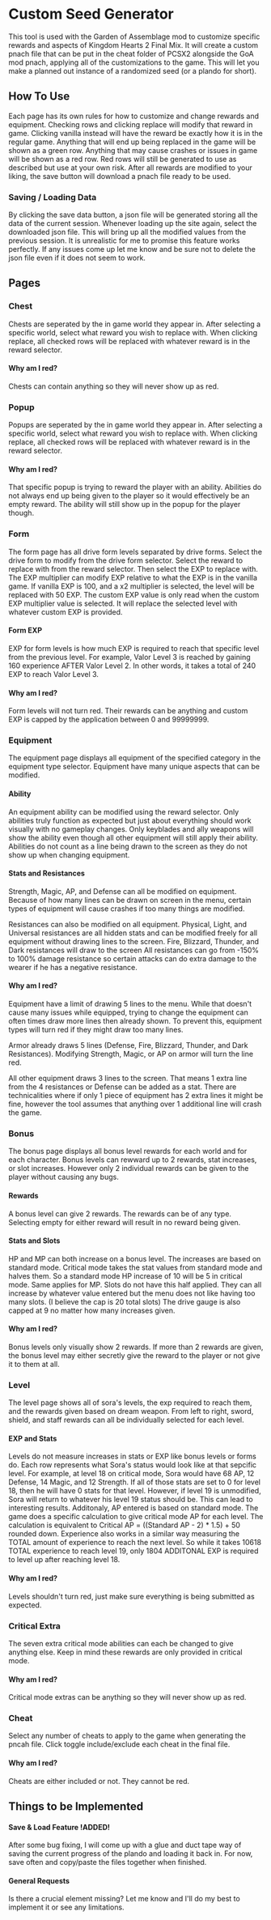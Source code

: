 # Custom Seed Generator

This tool is used with the Garden of Assemblage mod to customize specific rewards and aspects of Kingdom Hearts 2 Final Mix.
It will create a custom pnach file that can be put in the cheat folder of PCSX2 alongside the GoA mod pnach, applying all of the customizations to the game.
This will let you make a planned out instance of a randomized seed (or a plando for short).

## How To Use

Each page has its own rules for how to customize and change rewards and equipment.
Checking rows and clicking replace will modify that reward in game.
Clicking vanilla instead will have the reward be exactly how it is in the regular game.
Anything that will end up being replaced in the game will be shown as a green row.
Anything that may cause crashes or issues in game will be shown as a red row.
Red rows will still be generated to use as described but use at your own risk.
After all rewards are modified to your liking, the save button will download a pnach file ready to be used.

### Saving / Loading Data

By clicking the save data button, a json file will be generated storing all the data of the current session.
Whenever loading up the site again, select the downloaded json file.
This will bring up all the modified values from the previous session.
It is unrealistic for me to promise this feature works perfectly.
If any issues come up let me know and be sure not to delete the json file even if it does not seem to work.

## Pages

### Chest

Chests are seperated by the in game world they appear in.
After selecting a specific world, select what reward you wish to replace with.
When clicking replace, all checked rows will be replaced with whatever reward is in the reward selector.

#### Why am I red?

Chests can contain anything so they will never show up as red.

### Popup

Popups are seperated by the in game world they appear in.
After selecting a specific world, select what reward you wish to replace with.
When clicking replace, all checked rows will be replaced with whatever reward is in the reward selector.

#### Why am I red?

That specific popup is trying to reward the player with an ability.
Abilities do not always end up being given to the player so it would effectively be an empty reward.
The ability will still show up in the popup for the player though.


### Form

The form page has all drive form levels separated by drive forms.
Select the drive form to modify from the drive form selector.
Select the reward to replace with from the reward selector.
Then select the EXP to replace with.
The EXP multiplier can modify EXP relative to what the EXP is in the vanilla game.
If vanilla EXP is 100, and a x2 multiplier is selected, the level will be replaced with 50 EXP.
The custom EXP value is only read when the custom EXP multiplier value is selected.
It will replace the selected level with whatever custom EXP is provided.

#### Form EXP

EXP for form levels is how much EXP is required to reach that specific level from the previous level.
For example, Valor Level 3 is reached by gaining 160 experience AFTER Valor Level 2.
In other words, it takes a total of 240 EXP to reach Valor Level 3.

#### Why am I red?

Form levels will not turn red.
Their rewards can be anything and custom EXP is capped by the application between 0 and 99999999.

### Equipment

The equipment page displays all equipment of the specified category in the equipment type selector.
Equipment have many unique aspects that can be modified.

#### Ability

An equipment ability can be modified using the reward selector.
Only abilities truly function as expected but just about everything should work visually with no gameplay changes.
Only keyblades and ally weapons will show the ability even though all other equipment will still apply their ability.
Abilities do not count as a line being drawn to the screen as they do not show up when changing equipment.

#### Stats and Resistances

Strength, Magic, AP, and Defense can all be modified on equipment.
Because of how many lines can be drawn on screen in the menu, certain types of equipment will cause crashes if too many things are modified.

Resistances can also be modified on all equipment.
Physical, Light, and Universal resistances are all hidden stats and can be modified freely for all equipment without drawing lines to the screen.
Fire, Blizzard, Thunder, and Dark resistances will draw to the screen
All resistances can go from -150% to 100% damage resistance so certain attacks can do extra damage to the wearer if he has a negative resistance.

#### Why am I red?

Equipment have a limit of drawing 5 lines to the menu.
While that doesn't cause many issues while equipped, trying to change the equipment can often times draw more lines then already shown.
To prevent this, equipment types will turn red if they might draw too many lines.

Armor already draws 5 lines (Defense, Fire, Blizzard, Thunder, and Dark Resistances).
Modifying Strength, Magic, or AP on armor will turn the line red.

All other equipment draws 3 lines to the screen.
That means 1 extra line from the 4 resistances or Defense can be added as a stat.
There are technicalities where if only 1 piece of equipment has 2 extra lines it might be fine, however the tool assumes that anything over 1 additional line will crash the game.

### Bonus

The bonus page displays all bonus level rewards for each world and for each character.
Bonus levels can rewward up to 2 rewards, stat increases, or slot increases.
However only 2 individual rewards can be given to the player without causing any bugs.

#### Rewards

A bonus level can give 2 rewards.
The rewards can be of any type.
Selecting empty for either reward will result in no reward being given.

#### Stats and Slots

HP and MP can both increase on a bonus level.
The increases are based on standard mode.
Critical mode takes the stat values from standard mode and halves them.
So a standard mode HP increase of 10 will be 5 in critical mode.
Same applies for MP.
Slots do not have this half applied.
They can all increase by whatever value entered but the menu does not like having too many slots. (I believe the cap is 20 total slots)
The drive gauge is also capped at 9 no matter how many increases given.

#### Why am I red?

Bonus levels only visually show 2 rewards.
If more than 2 rewards are given, the bonus level may either secretly give the reward to the player or not give it to them at all.

### Level

The level page shows all of sora's levels, the exp required to reach them, and the rewards given based on dream weapon.
From left to right, sword, shield, and staff rewards can all be individually selected for each level.

#### EXP and Stats

Levels do not measure increases in stats or EXP like bonus levels or forms do.
Each row represents what Sora's status would look like at that sepcific level.
For example, at level 18 on critical mode, Sora would have 68 AP, 12 Defense, 14 Magic, and 12 Strength.
If all of those stats are set to 0 for level 18, then he will have 0 stats for that level.
However, if level 19 is unmodified, Sora will return to whatever his level 19 status should be.
This can lead to interesting results.
Additonaly, AP entered is based on standard mode.
The game does a specific calculation to give critical mode AP for each level.
The calculation is equivalent to Critical AP = ((Standard AP - 2) * 1.5) + 50 rounded down.
Experience also works in a similar way measuring the TOTAL amount of experience to reach the next level.
So while it takes 10618 TOTAL experience to reach level 19, only 1804 ADDITONAL EXP is required to level up after reaching level 18.

#### Why am I red?

Levels shouldn't turn red, just make sure everything is being submitted as expected.

### Critical Extra

The seven extra critical mode abilities can each be changed to give anything else.
Keep in mind these rewards are only provided in critical mode.

#### Why am I red?

Critical mode extras can be anything so they will never show up as red.

### Cheat

Select any number of cheats to apply to the game when generating the pncah file.
Click toggle include/exclude each cheat in the final file.

#### Why am I red?

Cheats are either included or not.
They cannot be red.

## Things to be Implemented

#### Save & Load Feature !ADDED!

After some bug fixing, I will come up with a glue and duct tape way of saving the current progress of the plando and loading it back in.
For now, save often and copy/paste the files together when finished.

#### General Requests

Is there a crucial element missing?
Let me know and I'll do my best to implement it or see any limitations.